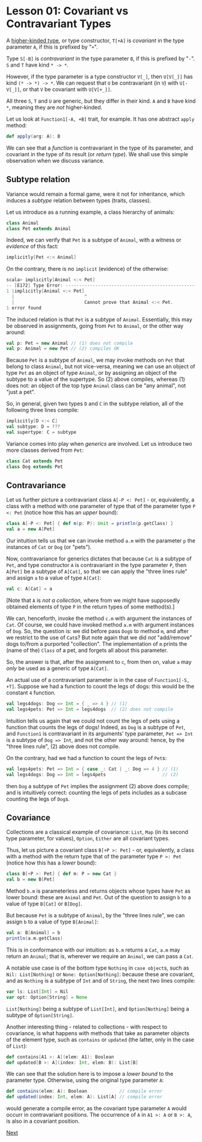 Lesson 01: Covariant vs Contravariant Types
===========================================

A [higher-kinded type](https://scalawithcats.com/dist/scala-with-cats-1.html#aside-higher-kinds-and-type-constructors),
or type constructor, `T[+A]` is _covariant_ in the type parameter `A`, if this is prefixed by "`+`".

Type `S[-B]` is _contravariant_ in the type parameter `B`, if this is prefixed by "`-`". `S` and `T` have kind `* -> *`.

However, if the type parameter is a type constructor `V[_]`, then `U[V[_]]` has kind `(* -> *) -> *`. We can request that `U`
be contravariant (in `V`) with `U[-V[_]]`, or that `V` be covariant with `U[V[+_]]`.

All three `S`, `T` and `U` are generic, but they differ in their kind. `A` and `B` have kind `*`, meaning they are _not_
higher-kinded.

Let us look at `Function1[-A, +B]` trait, for example. It has one abstract `apply` method:

```Scala
def apply(arg: A): B
```

We can see that a _function_ is contravariant in the type of its parameter, and covariant in the type of its result (or
_return type_). We shall use this simple observation when we discuss variance.

Subtype relation
----------------

Variance would remain a formal game, were it not for inheritance, which induces a _subtype_ relation between types (traits,
classes).

Let us introduce as a running example, a class hierarchy of animals:

```Scala
class Animal
class Pet extends Animal
```

Indeed, we can verify that `Pet` is a subtype of `Animal`, with a witness or _evidence_ of this fact:

```Scala
implicitly[Pet <:< Animal]
```

On the contrary, there is no `implicit` (evidence) of the otherwise:

```scala
scala> implicitly[Animal <:< Pet]
-- [E172] Type Error: ----------------------------------------------------------
1 |implicitly[Animal <:< Pet]
  |                          ^
  |                          Cannot prove that Animal <:< Pet.
1 error found
```

The induced relation is that `Pet` is a subtype of `Animal`. Essentially, this may be observed in assignments, going from
`Pet` to `Animal`, or the other way around:

```Scala
val p: Pet = new Animal // (1) does not compile
val p: Animal = new Pet // (2) compiles OK
```

Because `Pet` is a subtype of `Animal`, we may invoke methods on `Pet` that belong to class `Animal`, but not vice-versa,
meaning we can use an object of type `Pet` as an object of type `Animal`, or by assigning an object of the subtype to a value
of the supertype. So (2) above compiles, whereas (1) does not: an object of the top type `Animal` class can be "any animal",
not "just a pet".

So, in general, given two types `D` and `C` in the subtype relation, all of the following three lines compile:

```Scala
implicitly[D <:< C]
val subtype: D = ???
val supertype: C = subtype
```

Variance comes into play when _generics_ are involved. Let us introduce two more classes derived from `Pet`:

```Scala
class Cat extends Pet
class Dog extends Pet
```

Contravariance
--------------

Let us further picture a contravariant class `A[-P <: Pet]` - or, equivalently, a class with a method with one parameter of
type that of the parameter type `P <: Pet` (notice how this has an _upper_ bound):

```Scala
class A[-P <: Pet] { def m(p: P): Unit = println(p.getClass) }
val a = new A[Pet]
```

Our intuition tells us that we can invoke method `a.m` with the parameter `p` the instances of `Cat` or `Dog` (or "pets").

Now, contravariance for generics dictates that because `Cat` is a subtype of `Pet`, and type constructor `A` is contravariant
in the type parameter `P`, then `A[Pet]` be a subtype of `A[Cat]`, so that we can apply the "three lines rule" and assign `a`
to a value of type `A[Cat]`:

```Scala
val c: A[Cat] = a
```

[Note that `A` is _not a collection_, where from we might have supposedly obtained elements of type `P` in the return types
of some method(s).]

We can, henceforth, invoke the method `c.m` with argument the instances of `Cat`. Of course, we could have invoked method
`a.m` with argument instances of `Dog`. So, the question is: we did before pass `Dog`s to method `m`, and after we restrict
to the use of `Cat`s? But note again that we did _not_ "add/remove" dogs to/from a purported "collection". The implementation
of `m` prints the (name of the) `Class` of a pet, and forgets all about this parameter.

So, the answer is that, after the assignment to `c`, from then on, value `a` may _only_ be used as a generic of type `A[Cat]`.

An actual use of a contravariant parameter is in the case of `Function1[-S, +T]`. Suppose we had a function to count the legs
of dogs: this would be the constant `4` function.

```Scala
val legs4dogs: Dog => Int = { _ => 4 } // (1)
val legs4pets: Pet => Int = legs4dogs  // (2) does not compile
```

Intuition tells us again that we could not count the legs of pets using a function that counts the legs of dogs! Indeed, as
`Dog` is a subtype of `Pet`, and `Function1` is contravariant in its arguments' type parameter, `Pet => Int` is a subtype of
`Dog => Int`, and not the other way around: hence, by the "three lines rule", (2) above does not compile.

On the contrary, had we had a function to count the legs of `Pet`s:

```Scala
val legs4pets: Pet => Int = { case _: Cat | _: Dog => 4 } // (1)
val legs4dogs: Dog => Int = legs4pets                     // (2)
```

then `Dog` a subtype of `Pet` implies the assignment (2) above does compile; and is intuitively correct: counting the legs of
pets includes as a subcase counting the legs of `Dog`s.

Covariance
----------

Collections are a classical example of covariance: `List`, `Map` (in its second type parameter, for values), `Option`,
`Either` are all covariant types.

Thus, let us picture a covariant class `B[+P >: Pet]` - or, equivalently, a class with a method with the return type that of
the parameter type `P >: Pet` (notice how this has a _lower_ bound):

```Scala
class B[+P >: Pet] { def m: P = new Cat }
val b = new B[Pet]
```

Method `b.m` is parameterless and returns objects whose types have `Pet` as lower bound: these are `Animal` and `Pet`. Out of
the question to assign `b` to a value of type `B[Cat]` or `B[Dog]`.

But because `Pet` is a subtype of `Animal`, by the "three lines  rule", we can assign `b` to a value of type `B[Animal]`:

```Scala
val a: B[Animal] = b
println(a.m.getClass)
```

This is in conformance with our intuition: as `b.m` returns a `Cat`, `a.m` may return an `Animal`; that is, wherever we
require an `Animal`, we can pass a `Cat`.

A notable use case is of the bottom type `Nothing` in `case object`s, such as `Nil: List[Nothing]` or `None: Option[Nothing]`:
because these are covariant, and as `Nothing` is a subtype of `Int` and of `String`, the next two lines compile:

```Scala
var ls: List[Int] = Nil
var opt: Option[String] = None
```

`List[Nothing]` being a subtype of `List[Int]`, and `Option[Nothing]` being a subtype of `Option[String]`.

Another interesting thing - related to collections - with respect to covariance, is what happens with methods that take as
parameter objects of the element type, such as `contains` or `updated` (the latter, only in the case of `List`):

```Scala
def contains[A1 >: A](elem: A1): Boolean
def updated[B >: A](index: Int, elem: B): List[B]
```

We can see that the solution here is to impose a _lower bound_ to the parameter type. Otherwise, using the original type
parameter `A`:

```Scala
def contains(elem: A): Boolean            // compile error
def updated(index: Int, elem: A): List[A] // compile error
```

would generate a compile error, as the covariant type parameter `A` would occurr in contravariant positions. The occurrence
of `A` in `A1 >: A` or `B >: A`, is also in a covariant position.

[Next](https://github.com/sjbiaga/kittens/blob/main/queens-1-native/README.md)
